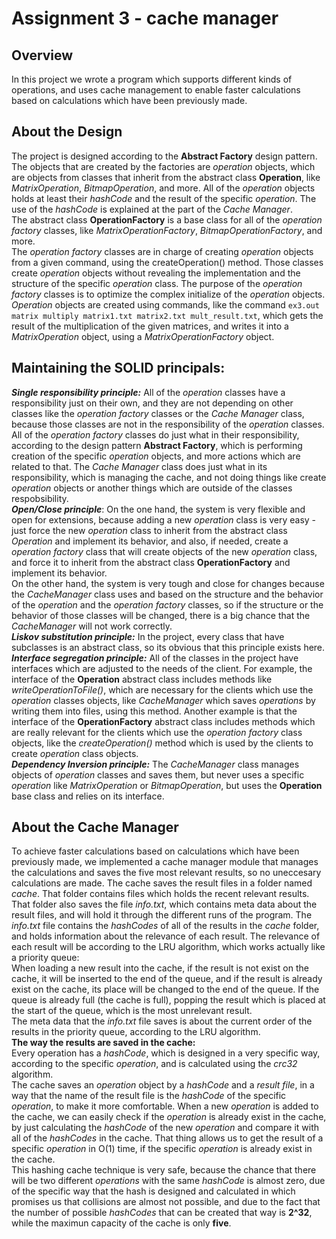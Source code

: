 # Assignment 3 - cache manager
## Overview
In this project we wrote a program which supports different kinds of operations, and uses cache management to enable faster calculations based on calculations which have been previously made.

About the Design
--------------------------------------------------------------------------------------------------------------------------
The project is designed according to the **Abstract Factory** design pattern. The objects that are created by the factories are *operation* objects, which are objects from classes that inherit from the abstract class **Operation**, like *MatrixOperation*, *BitmapOperation*, and more. All of the *operation* objects holds at least their *hashCode* and the result of the specific *operation*. The use of the *hashCode* is explained at the part of the *Cache Manager*.  
The abstract class **OperationFactory** is a base class for all of the *operation factory* classes, like *MatrixOperationFactory*, *BitmapOperationFactory*, and more.   
The *operation factory* classes are in charge of creating *operation* objects from a given command, using the createOperation() method. Those classes create *operation* objects without revealing the implementation and the structure of the specific *operation* class. The purpose of the *operation factory* classes is to optimize the complex initialize of the *operation* objects.    
*Operation* objects are created using commands, like the command ```ex3.out matrix multiply matrix1.txt matrix2.txt mult_result.txt```, which gets the result of the multiplication of the given matrices, and writes it into a *MatrixOperation* object, using a *MatrixOperationFactory* object.  

Maintaining the SOLID principals:
------------------------------------------------------------------------------------------------------------------------- 
***Single responsibility principle:*** All of the *operation* classes have a responsibility just on their own, and they are not depending on other classes like the *operation factory* classes or the *Cache Manager* class, because those classes are not in the responsibility of the *operation* classes.  
All of the *operation factory* classes do just what in their responsibility, according to the design pattern **Abstract Factory**, which is performing creation of the specific *operation* objects, and more actions which are related to that. 
The *Cache Manager* class does just what in its responsibility, which is managing the cache, and not doing things like create *operation* objects or another things which are outside of the classes respobsibility.  
***Open/Close principle***: On the one hand, the system is very flexible and open for extensions, because adding a new *operation* class is very easy - just force the new *operation* class to inherit from the abstract class *Operation* and implement its behavior, and also, if needed, create a *operation factory* class that will create objects of the new *operation* class, and force it to inherit from the abstract class **OperationFactory** and implement its behavior.   
On the other hand, the system is very tough and close for changes because the *CacheManager* class uses and based on the structure and the behavior of the *operation* and the *operation factory* classes, so if the structure or the behavior of those classes will be changed, there is a big chance that the *CacheManager* will not work correctly.  
***Liskov substitution principle:*** In the project, every class that have subclasses is an abstract class, so its obvious that this principle exists here.  
***Interface segregation principle:*** All of the classes in the project have interfaces which are adjusted to the needs of the client. For example, the interface of the **Operation** abstract class includes methods like *writeOperationToFile()*, which are necessary for the clients which use the *operation* classes objects, like *CacheManager* which saves *operations* by writing them into files, using this method. Another example is that the interface of the **OperationFactory** abstract class includes methods which are really relevant for the clients which use the *operation factory* class objects, like the *createOperation()* method which is used by the clients to create *operation* class objects.  
***Dependency Inversion principle:*** The *CacheManager* class manages objects of *operation* classes and saves them, but never uses a specific *operation* like *MatrixOperation* or *BitmapOperation*, but uses the **Operation** base class and relies on its interface.    

About the Cache Manager
--------------------------------------------------------------------------------------------------------------------------
To achieve faster calculations based on calculations which have been previously made, we implemented a cache manager module that manages the calculations and saves the five most relevant results, so no uneccesary calculations are made.
The cache saves the result files in a folder named *cache*. That folder contains files which holds the recent relevant results.
That folder also saves the file *info.txt*, which contains meta data about the result files, and will hold it through the different runs of the program. The *info.txt* file contains the *hashCodes* of all of the results in the *cache* folder, and holds information about the relevance of each result. The relevance of each result will be according to the LRU algorithm, which works actually like a priority queue:  
When loading a new result into the cache, if the result is not exist on the cache, it will be inserted to the end of the queue, and if the result is already exist on the cache, its place will be changed to the end of the queue. If the queue is already full (the cache is full), popping the result which is placed at the start of the queue, which is the most unrelevant result.  
The meta data that the *info.txt* file saves is about the current order of the results in the priority queue, according to the LRU algorithm.      
**The way the results are saved in the cache:**  
Every operation has a *hashCode*, which is designed in a very specific way, according to the specific *operation*, and is calculated using the *crc32* algorithm.  
The cache saves an *operation* object by a *hashCode* and a *result file*, in a way that the name of the result file is the *hashCode* of the specific *operation*, to make it more comfortable. When a new *operation* is added to the cache, we can easily check if the *operation* is already exist in the cache, by just calculating the *hashCode* of the new *operation* and compare it with all of the *hashCodes* in the cache. That thing allows us to get the result of a specific *operation* in O(1) time, if the specific *operation* is already exist in the cache.  
This hashing cache technique is very safe, because the chance that there will be two different *operations* with the same *hashCode* is almost zero, due of the specific way that the hash is designed and calculated in which promises us that collisions are almost not possible, and due to the fact that the number of possible *hashCodes* that can be created that way is **2^32**, while the maximun capacity of the cache is only **five**.

